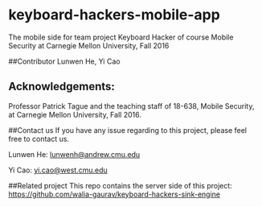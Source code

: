 # keyboard-hackers-mobile-app
The mobile side for team project Keyboard Hacker of course Mobile Security at Carnegie Mellon University, Fall 2016

##Contributor
  Lunwen He, Yi Cao

Acknowledgements:
---------------------------------------------------------
Professor Patrick Tague and the teaching staff of 18-638,
Mobile Security, at Carnegie Mellon University, Fall 2016.

##Contact us
If you have any issue regarding to this project, please feel free to contact us.

Lunwen He: lunwenh@andrew.cmu.edu

Yi Cao: yi.cao@west.cmu.edu

##Related project
This repo contains the server side of this project: https://github.com/walia-gaurav/keyboard-hackers-sink-engine
